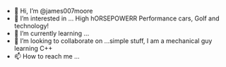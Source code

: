 - 👋 Hi, I’m @james007moore
- 👀 I’m interested in ... High hORSEPOWERR Performance cars, Golf and technology!
- 🌱 I’m currently learning ...
- 💞️ I’m looking to collaborate on ...simple stuff, I am a mechanical guy learning C++
- 📫 How to reach me ...

<!---
james007moore/james007moore is a ✨ special ✨ repository because its `README.md` (this file) appears on your GitHub profile.
You can click the Preview link to take a look at your changes.
--->

